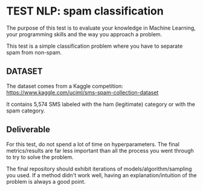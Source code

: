 # TEST NLP: spam classification

The purpose of this test is to evaluate your knowledge in Machine Learning, your programming skills and the way you approach a problem.

This test is a simple classification problem where you have to separate spam from non-spam.



## DATASET

The dataset comes from a Kaggle competition: https://www.kaggle.com/uciml/sms-spam-collection-dataset

It contains 5,574 SMS labeled with the ham (legitimate) category or with the spam category. 

## Deliverable

For this test, do not spend a lot of time on hyperparameters. The final metrics/results are far less important than all the process you went through to try to solve the problem.

The final repository should exhibit iterations of models/algorithm/sampling you used. If a method didn't work well, having an explanation/intuition of the problem is always a good point.